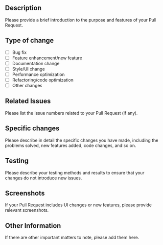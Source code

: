## Description

Please provide a brief introduction to the purpose and features of your Pull Request.

## Type of change

- [ ] Bug fix
- [ ] Feature enhancement/new feature
- [ ] Documentation change
- [ ] Style/UI change
- [ ] Performance optimization
- [ ] Refactoring/code optimization
- [ ] Other changes

## Related Issues

Please list the Issue numbers related to your Pull Request (if any).

## Specific changes

Please describe in detail the specific changes you have made, including the problems solved, new features added, code changes, and so on.

## Testing

Please describe your testing methods and results to ensure that your changes do not introduce new issues.

## Screenshots

If your Pull Request includes UI changes or new features, please provide relevant screenshots.

## Other Information

If there are other important matters to note, please add them here.
